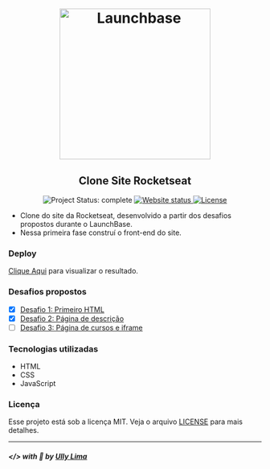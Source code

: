 <h1 align="center">
    <img alt="Launchbase" src="https://storage.googleapis.com/golden-wind/bootcamp-launchbase/logo.png" width="300px" />
</h1>

<h2 align="center">
    Clone Site Rocketseat
</h2>

<p align="center">
    
  <img alt="Project Status: complete" src="https://img.shields.io/badge/project%20status-in progress-blue">

  <a href="https://ullyolima.github.io/clone-site-rocketseat/" >
    <img alt="Website status" src="https://img.shields.io/website?url=https%3A%2F%2Fullyolima.github.io%2Fclone-site-rocketseat%2F">
  </a>
  
  <a href="./LICENSE" >
    <img alt="License" src="https://img.shields.io/github/license/ullyolima/clone-site-rocketseat">
  </a>

</p>

- Clone do site da Rocketseat, desenvolvido a partir dos desafios propostos durante o LaunchBase.
- Nessa primeira fase construí o front-end do site.

### Deploy
[Clique Aqui](https://ullyolima.github.io/clone-site-rocketseat/) para visualizar o resultado.

### Desafios propostos

- [x] [Desafio 1: Primeiro HTML](https://github.com/Rocketseat/bootcamp-launchbase-desafios-02/blob/master/desafios/02-1-primeiro-html.md)
- [x] [Desafio 2: Página de descrição](https://github.com/Rocketseat/bootcamp-launchbase-desafios-02/blob/master/desafios/02-2-pagina-descricao.md)
- [ ] [Desafio 3: Página de cursos e iframe](https://github.com/Rocketseat/bootcamp-launchbase-desafios-02/blob/master/desafios/02-3-pagina-cursos-e-iframe.md)

### Tecnologias utilizadas

- HTML
- CSS
- JavaScript

### Licença

Esse projeto está sob a licença MIT. Veja o arquivo [LICENSE](./LICENSE) para mais detalhes.

---

##### </> with :black_heart: by [Ully Lima](https://github.com/ullyolima)
